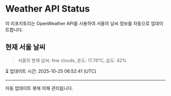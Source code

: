 
# Weather API Status

이 리포지토리는 OpenWeather API를 사용하여 서울의 날씨 정보를 자동으로 업데이트합니다.

## 현재 서울 날씨
> 서울의 현재 날씨: few clouds, 온도: 17.76°C, 습도: 42%

⏳ 업데이트 시간: 2025-10-25 06:52:41 (UTC)

---
자동 업데이트 봇에 의해 관리됩니다.

